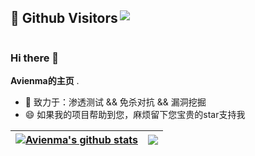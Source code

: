
<h2 align="left" style="display: inline-block;"> &#x1f92b; Github Visitors   <img align="right" src="https://profile-counter.glitch.me/Avienma/count.svg" /> </h2> 

### Hi there 👋


**Avienma的主页** .

- 🔭 致力于：渗透测试 && 免杀对抗 && 漏洞挖掘
- 😄 如果我的项目帮助到您，麻烦留下您宝贵的star支持我

| <a href="https://payloads.online"><img align="center" src="https://github-readme-stats.vercel.app/api?username=Avienma&show_icons=true&include_all_commits=true&theme=white&hide_border=false&hide=contribs" alt="Avienma's github stats" /></a> | <a href="https://payloads.online"><img align="center" src="https://github-readme-stats.vercel.app/api/top-langs/?username=Avienma&layout=compact&theme=graywhite&hide_border=true&hide=javascript,html,css" /></a> |
| ------------- | ------------- |


